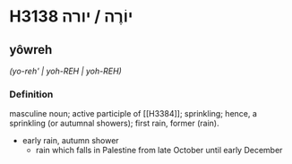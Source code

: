 # H3138 יוֹרֶה / יורה

## yôwreh

_(yo-reh' | yoh-REH | yoh-REH)_

### Definition

masculine noun; active participle of [[H3384]]; sprinkling; hence, a sprinkling (or autumnal showers); first rain, former (rain).

- early rain, autumn shower
    - rain which falls in Palestine from late October until early December
